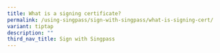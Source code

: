 ```yaml
---
title: What is a signing certificate?
permalink: /using-singpass/sign-with-singpass/what-is-signing-cert/
variant: tiptap
description: ""
third_nav_title: Sign with Singpass
---
```

